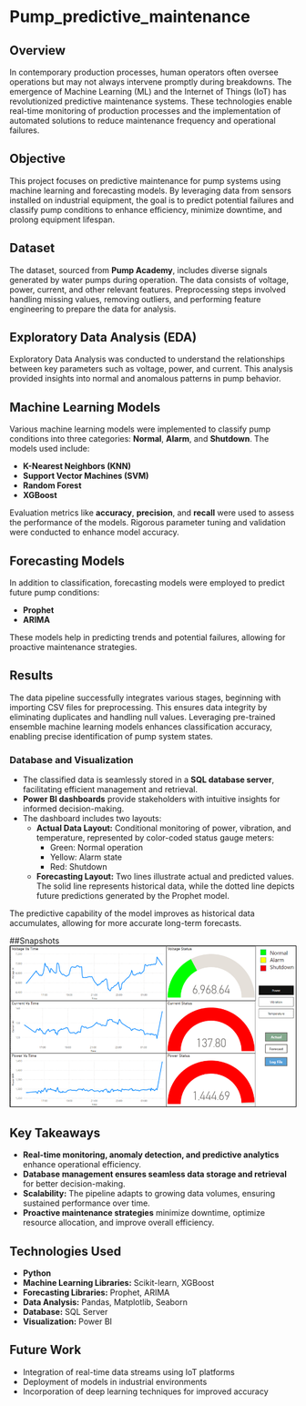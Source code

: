 # Pump_predictive_maintenance

## Overview
In contemporary production processes, human operators often oversee operations but may not always intervene promptly during breakdowns. The emergence of Machine Learning (ML) and the Internet of Things (IoT) has revolutionized predictive maintenance systems. These technologies enable real-time monitoring of production processes and the implementation of automated solutions to reduce maintenance frequency and operational failures.

## Objective
This project focuses on predictive maintenance for pump systems using machine learning and forecasting models. By leveraging data from sensors installed on industrial equipment, the goal is to predict potential failures and classify pump conditions to enhance efficiency, minimize downtime, and prolong equipment lifespan.

## Dataset
The dataset, sourced from **Pump Academy**, includes diverse signals generated by water pumps during operation. The data consists of voltage, power, current, and other relevant features. Preprocessing steps involved handling missing values, removing outliers, and performing feature engineering to prepare the data for analysis.

## Exploratory Data Analysis (EDA)
Exploratory Data Analysis was conducted to understand the relationships between key parameters such as voltage, power, and current. This analysis provided insights into normal and anomalous patterns in pump behavior.

## Machine Learning Models
Various machine learning models were implemented to classify pump conditions into three categories: **Normal**, **Alarm**, and **Shutdown**. The models used include:

- **K-Nearest Neighbors (KNN)**
- **Support Vector Machines (SVM)**
- **Random Forest**
- **XGBoost**

Evaluation metrics like **accuracy**, **precision**, and **recall** were used to assess the performance of the models. Rigorous parameter tuning and validation were conducted to enhance model accuracy.

## Forecasting Models
In addition to classification, forecasting models were employed to predict future pump conditions:

- **Prophet**
- **ARIMA**

These models help in predicting trends and potential failures, allowing for proactive maintenance strategies.

## Results
The data pipeline successfully integrates various stages, beginning with importing CSV files for preprocessing. This ensures data integrity by eliminating duplicates and handling null values. Leveraging pre-trained ensemble machine learning models enhances classification accuracy, enabling precise identification of pump system states. 

### Database and Visualization
- The classified data is seamlessly stored in a **SQL database server**, facilitating efficient management and retrieval.
- **Power BI dashboards** provide stakeholders with intuitive insights for informed decision-making.
- The dashboard includes two layouts:
  - **Actual Data Layout:** Conditional monitoring of power, vibration, and temperature, represented by color-coded status gauge meters:
    - Green: Normal operation
    - Yellow: Alarm state
    - Red: Shutdown
  - **Forecasting Layout:** Two lines illustrate actual and predicted values. The solid line represents historical data, while the dotted line depicts future predictions generated by the Prophet model.

The predictive capability of the model improves as historical data accumulates, allowing for more accurate long-term forecasts.

##Snapshots
![Dashboard Preview](Images/image1.png)


## Key Takeaways
- **Real-time monitoring, anomaly detection, and predictive analytics** enhance operational efficiency.
- **Database management ensures seamless data storage and retrieval** for better decision-making.
- **Scalability:** The pipeline adapts to growing data volumes, ensuring sustained performance over time.
- **Proactive maintenance strategies** minimize downtime, optimize resource allocation, and improve overall efficiency.

## Technologies Used
- **Python**
- **Machine Learning Libraries:** Scikit-learn, XGBoost
- **Forecasting Libraries:** Prophet, ARIMA
- **Data Analysis:** Pandas, Matplotlib, Seaborn
- **Database:** SQL Server
- **Visualization:** Power BI

## Future Work
- Integration of real-time data streams using IoT platforms
- Deployment of models in industrial environments
- Incorporation of deep learning techniques for improved accuracy

